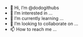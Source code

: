 - 👋 Hi, I’m @dodogithubs
- 👀 I’m interested in ...
- 🌱 I’m currently learning ...
- 💞️ I’m looking to collaborate on ...
- 📫 How to reach me ...
